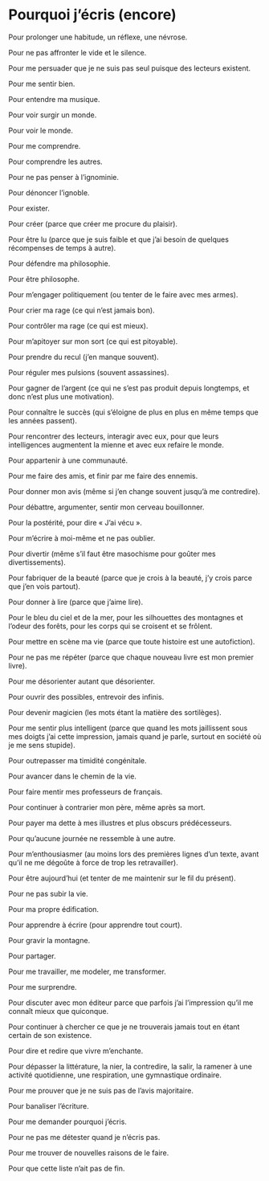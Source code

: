 # Pourquoi j’écris (encore)

Pour prolonger une habitude, un réflexe, une névrose.

Pour ne pas affronter le vide et le silence.

Pour me persuader que je ne suis pas seul puisque des lecteurs existent.

Pour me sentir bien.

Pour entendre ma musique.

Pour voir surgir un monde.

Pour voir le monde.

Pour me comprendre.

Pour comprendre les autres.

Pour ne pas penser à l’ignominie.

Pour dénoncer l’ignoble.

Pour exister.

Pour créer (parce que créer me procure du plaisir).

Pour être lu (parce que je suis faible et que j’ai besoin de quelques récompenses de temps à autre).

Pour défendre ma philosophie.

Pour être philosophe.

Pour m’engager politiquement (ou tenter de le faire avec mes armes).

Pour crier ma rage (ce qui n’est jamais bon).

Pour contrôler ma rage (ce qui est mieux).

Pour m’apitoyer sur mon sort (ce qui est pitoyable).

Pour prendre du recul (j’en manque souvent).

Pour réguler mes pulsions (souvent assassines).

Pour gagner de l’argent (ce qui ne s’est pas produit depuis longtemps, et donc n’est plus une motivation).

Pour connaître le succès (qui s’éloigne de plus en plus en même temps que les années passent).

Pour rencontrer des lecteurs, interagir avec eux, pour que leurs intelligences augmentent la mienne et avec eux refaire le monde.

Pour appartenir à une communauté.

Pour me faire des amis, et finir par me faire des ennemis.

Pour donner mon avis (même si j’en change souvent jusqu’à me contredire).

Pour débattre, argumenter, sentir mon cerveau bouillonner.

Pour la postérité, pour dire « J’ai vécu ».

Pour m’écrire à moi-même et ne pas oublier.

Pour divertir (même s’il faut être masochisme pour goûter mes divertissements).

Pour fabriquer de la beauté (parce que je crois à la beauté, j’y crois parce que j’en vois partout).

Pour donner à lire (parce que j’aime lire).

Pour le bleu du ciel et de la mer, pour les silhouettes des montagnes et l’odeur des forêts, pour les corps qui se croisent et se frôlent.

Pour mettre en scène ma vie (parce que toute histoire est une autofiction).

Pour ne pas me répéter (parce que chaque nouveau livre est mon premier livre).

Pour me désorienter autant que désorienter.

Pour ouvrir des possibles, entrevoir des infinis.

Pour devenir magicien (les mots étant la matière des sortilèges).

Pour me sentir plus intelligent (parce que quand les mots jaillissent sous mes doigts j’ai cette impression, jamais quand je parle, surtout en société où je me sens stupide).

Pour outrepasser ma timidité congénitale.

Pour avancer dans le chemin de la vie.

Pour faire mentir mes professeurs de français.

Pour continuer à contrarier mon père, même après sa mort.

Pour payer ma dette à mes illustres et plus obscurs prédécesseurs.

Pour qu’aucune journée ne ressemble à une autre.

Pour m’enthousiasmer (au moins lors des premières lignes d’un texte, avant qu’il ne me dégoûte à force de trop les retravailler).

Pour être aujourd’hui (et tenter de me maintenir sur le fil du présent).

Pour ne pas subir la vie.

Pour ma propre édification.

Pour apprendre à écrire (pour apprendre tout court).

Pour gravir la montagne.

Pour partager.

Pour me travailler, me modeler, me transformer.

Pour me surprendre.

Pour discuter avec mon éditeur parce que parfois j’ai l’impression qu’il me connaît mieux que quiconque.

Pour continuer à chercher ce que je ne trouverais jamais tout en étant certain de son existence.

Pour dire et redire que vivre m’enchante.

Pour dépasser la littérature, la nier, la contredire, la salir, la ramener à une activité quotidienne, une respiration, une gymnastique ordinaire.

Pour me prouver que je ne suis pas de l’avis majoritaire.

Pour banaliser l’écriture.

Pour me demander pourquoi j’écris.

Pour ne pas me détester quand je n’écris pas.

Pour me trouver de nouvelles raisons de le faire.

Pour que cette liste n’ait pas de fin.